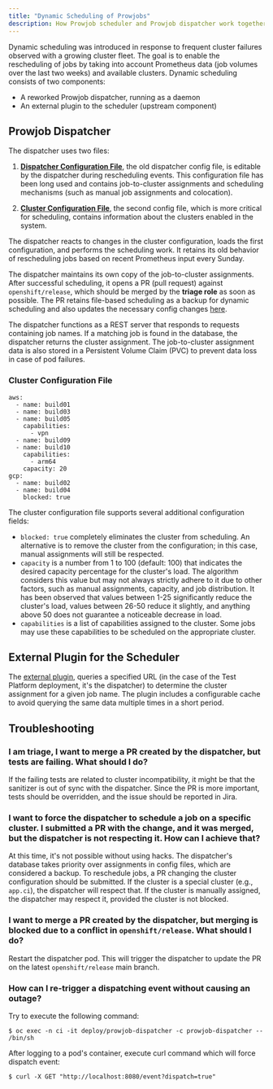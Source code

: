 ```yaml
---
title: "Dynamic Scheduling of Prowjobs"
description: How Prowjob scheduler and Prowjob dispatcher work together to provide dynamic scheduling of prowjobs
---
```


Dynamic scheduling was introduced in response to frequent cluster failures observed with a growing cluster fleet. The goal is to enable the rescheduling of jobs by taking into account Prometheus data (job volumes over the last two weeks) and available clusters. Dynamic scheduling consists of two components:

- A reworked Prowjob dispatcher, running as a daemon
- An external plugin to the scheduler (upstream component)

## Prowjob Dispatcher

The dispatcher uses two files:

1. [**Dispatcher Configuration File**](https://github.com/openshift/release/blob/master/core-services/sanitize-prow-jobs/_config.yaml), the old dispatcher config file, is editable by the dispatcher during rescheduling events. This configuration file has been long used and contains job-to-cluster assignments and scheduling mechanisms (such as manual job assignments and colocation).

2. [**Cluster Configuration File**](https://github.com/openshift/release/blob/master/core-services/sanitize-prow-jobs/_clusters.yaml), the second config file, which is more critical for scheduling, contains information about the clusters enabled in the system.

The dispatcher reacts to changes in the cluster configuration, loads the first configuration, and performs the scheduling work. It retains its old behavior of rescheduling jobs based on recent Prometheus input every Sunday.

The dispatcher maintains its own copy of the job-to-cluster assignments. After successful scheduling, it opens a PR (pull request) against `openshift/release`, which should be merged by the **triage role** as soon as possible. The PR retains file-based scheduling as a backup for dynamic scheduling and also updates the necessary config changes [here](https://github.com/openshift/release/blob/master/core-services/sanitize-prow-jobs/_config.yaml).

The dispatcher functions as a REST server that responds to requests containing job names. If a matching job is found in the database, the dispatcher returns the cluster assignment. The job-to-cluster assignment data is also stored in a Persistent Volume Claim (PVC) to prevent data loss in case of pod failures.

### Cluster Configuration File

```
aws:
  - name: build01
  - name: build03
  - name: build05
    capabilities:
      - vpn
  - name: build09
  - name: build10
    capabilities:
      - arm64
    capacity: 20
gcp:
  - name: build02
  - name: build04
    blocked: true
```

The cluster configuration file supports several additional configuration fields:

- `blocked: true` completely eliminates the cluster from scheduling. An alternative is to remove the cluster from the configuration; in this case, manual assignments will still be respected.
- `capacity` is a number from 1 to 100 (default: 100) that indicates the desired capacity percentage for the cluster's load. The algorithm considers this value but may not always strictly adhere to it due to other factors, such as manual assignments, capacity, and job distribution. It has been observed that values between 1-25 significantly reduce the cluster's load, values between 26-50 reduce it slightly, and anything above 50 does not guarantee a noticeable decrease in load.
- `capabilities` is a list of capabilities assigned to the cluster. Some jobs may use these capabilities to be scheduled on the appropriate cluster.


## External Plugin for the Scheduler

The [external plugin](https://github.com/kubernetes-sigs/prow/blob/main/pkg/scheduler/strategy/external.go), queries a specified URL (in the case of the Test Platform deployment, it's the dispatcher) to determine the cluster assignment for a given job name. The plugin includes a configurable cache to avoid querying the same data multiple times in a short period.


## Troubleshooting

### I am triage, I want to merge a PR created by the dispatcher, but tests are failing. What should I do?
If the failing tests are related to cluster incompatibility, it might be that the sanitizer is out of sync with the dispatcher. Since the PR is more important, tests should be overridden, and the issue should be reported in Jira.

### I want to force the dispatcher to schedule a job on a specific cluster. I submitted a PR with the change, and it was merged, but the dispatcher is not respecting it. How can I achieve that?
At this time, it's not possible without using hacks. The dispatcher's database takes priority over assignments in config files, which are considered a backup. To reschedule jobs, a PR changing the cluster configuration should be submitted. If the cluster is a special cluster (e.g., `app.ci`), the dispatcher will respect that. If the cluster is manually assigned, the dispatcher may respect it, provided the cluster is not blocked.

### I want to merge a PR created by the dispatcher, but merging is blocked due to a conflict in `openshift/release`. What should I do?
Restart the dispatcher pod. This will trigger the dispatcher to update the PR on the latest `openshift/release` main branch.

### How can I re-trigger a dispatching event without causing an outage?
Try to execute the following command:
```
$ oc exec -n ci -it deploy/prowjob-dispatcher -c prowjob-dispatcher -- /bin/sh
```
After logging to a pod's container, execute curl command which will force dispatch event:
```
$ curl -X GET "http://localhost:8080/event?dispatch=true"
```
